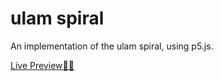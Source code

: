 # ulam spiral

An implementation of the ulam spiral, using p5.js.

[Live Preview👨‍💻](https://safarzadehsbeengood.github.io/ulamspiral/)
